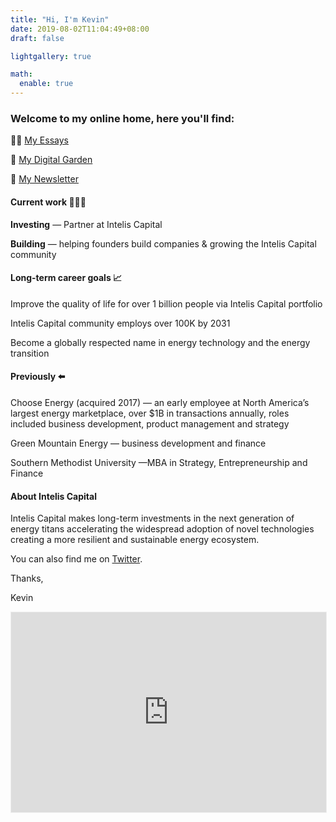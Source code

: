 ```yaml
---
title: "Hi, I'm Kevin"
date: 2019-08-02T11:04:49+08:00
draft: false

lightgallery: true

math:
  enable: true
---
```


### Welcome to my online home, here you'll find: 

✍🏻 [My Essays](https://www.kevindstevens.com/posts/) 

🌱 [My Digital Garden](https://notes.kevindstevens.com/)

📰 [My Newsletter](https://electrified.substack.com)

#### Current work 👨🏻‍💻

‍**Investing** — Partner at Intelis Capital

‍**Building** — helping founders build companies & growing the Intelis Capital community
‍
#### Long-term career goals 📈

Improve the quality of life for over 1 billion people via Intelis Capital portfolio

Intelis Capital community employs over 100K by 2031

Become a globally respected name in energy technology and the energy transition


#### Previously ⬅️

Choose Energy (acquired 2017) — an early employee at North America’s largest energy marketplace, over $1B in transactions annually, roles included business development, product management and strategy

Green Mountain Energy — business development and finance

Southern Methodist University —MBA in Strategy, Entrepreneurship and Finance


#### About Intelis Capital

Intelis Capital makes long-term investments in the next generation of energy titans accelerating the widespread adoption of novel technologies creating a more resilient and sustainable energy ecosystem.

You can also find me on [Twitter](https://twitter.com/kevindstevens).

Thanks,

Kevin

<iframe src="https://electrified.substack.com/embed" width="100%" height="320" style="border:1px solid #EEE; background:white;" frameborder="0"scrolling="no"></iframe>
